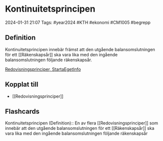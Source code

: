 # Kontinuitetsprincipen

2024-01-31 21:07
Tags: #year2024 #KTH #ekonomi #CM1005  #begrepp

## Definition

Kontinuitetsprincipen innebär främst att den utgående balansomslutningen för ett [[Räkenskapsår]] ska vara lika med den ingående balansomslutningen följande räkenskapsår.

[Redovisningsprinciper, StartaEgetInfo](https://www.startaegetinfo.se/redovisningsprinciper)

## Kopplat till

- [[Redovisningsprinciper]]

## Flashcards

Kontinuitetsprincipen (Definition):: En av flera [[Redovisningsprinciper]] som innebär att den utgående  balansomslutningen för ett [[Räkenskapsår]] ska vara lika med den ingående balansomslutningen följande räkenskapsår
